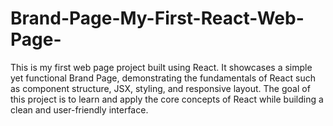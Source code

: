 # Brand-Page-My-First-React-Web-Page-
This is my first web page project built using React. It showcases a simple yet functional Brand Page, demonstrating the fundamentals of React such as component structure, JSX, styling, and responsive layout. The goal of this project is to learn and apply the core concepts of React while building a clean and user-friendly interface.
